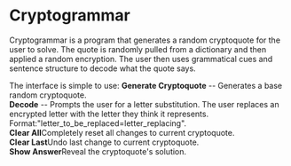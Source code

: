 Cryptogrammar
=============

Cryptogrammar is a program that generates a random cryptoquote for the user to
solve. The quote is randomly pulled from a dictionary and then applied a random
encryption. The user then uses grammatical cues and sentence structure to decode
what the quote says.

The interface is simple to use:
<b>Generate Cryptoquote</b> -- Generates a base random cryptoquote.<br>
<b>Decode</b> -- Prompts the user for a letter substitution. The user replaces
an encrypted letter with the letter they think it represents.
Format:"letter_to_be_replaced=letter_replacing".<br>
<b>Clear All</b>Completely reset all changes to current cryptoquote.<br>
<b>Clear Last</b>Undo last change to current cryptoquote.<br>
<b>Show Answer</b>Reveal the cryptoquote's solution.<br>
